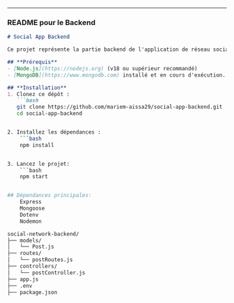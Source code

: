
---

### **README pour le Backend**

```markdown
# Social App Backend

Ce projet représente la partie backend de l'application de réseau social. Il est construit avec Node.js, Express, et MongoDB. Il fournit des API pour gérer les posts, les likes et les commentaires.

## **Prérequis**
- [Node.js](https://nodejs.org) (v18 ou supérieur recommandé)
- [MongoDB](https://www.mongodb.com) installé et en cours d'exécution.

## **Installation**
1. Clonez ce dépôt :
   ```bash
   git clone https://github.com/mariem-aissa29/social-app-backend.git
   cd social-app-backend


2. Installez les dépendances :
    ```bash
    npm install


3. Lancez le projet:
    ```bash
    npm start


## Dépendances principales:
    Express
    Mongoose
    Dotenv
    Nodemon 

social-network-backend/
├── models/
│   └── Post.js
├── routes/
│   └── postRoutes.js
├── controllers/
│   └── postController.js
├── app.js
├── .env
├── package.json
